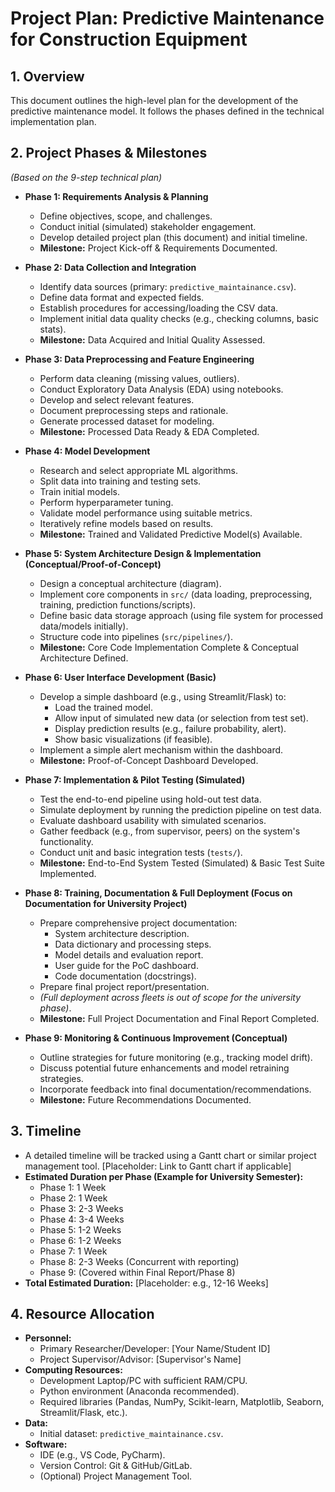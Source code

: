 # Project Plan: Predictive Maintenance for Construction Equipment

## 1. Overview

This document outlines the high-level plan for the development of the predictive maintenance model. It follows the phases defined in the technical implementation plan.

## 2. Project Phases & Milestones

*(Based on the 9-step technical plan)*

*   **Phase 1: Requirements Analysis & Planning**
    *   Define objectives, scope, and challenges.
    *   Conduct initial (simulated) stakeholder engagement.
    *   Develop detailed project plan (this document) and initial timeline.
    *   **Milestone:** Project Kick-off & Requirements Documented.

*   **Phase 2: Data Collection and Integration**
    *   Identify data sources (primary: `predictive_maintainance.csv`).
    *   Define data format and expected fields.
    *   Establish procedures for accessing/loading the CSV data.
    *   Implement initial data quality checks (e.g., checking columns, basic stats).
    *   **Milestone:** Data Acquired and Initial Quality Assessed.

*   **Phase 3: Data Preprocessing and Feature Engineering**
    *   Perform data cleaning (missing values, outliers).
    *   Conduct Exploratory Data Analysis (EDA) using notebooks.
    *   Develop and select relevant features.
    *   Document preprocessing steps and rationale.
    *   Generate processed dataset for modeling.
    *   **Milestone:** Processed Data Ready & EDA Completed.

*   **Phase 4: Model Development**
    *   Research and select appropriate ML algorithms.
    *   Split data into training and testing sets.
    *   Train initial models.
    *   Perform hyperparameter tuning.
    *   Validate model performance using suitable metrics.
    *   Iteratively refine models based on results.
    *   **Milestone:** Trained and Validated Predictive Model(s) Available.

*   **Phase 5: System Architecture Design & Implementation (Conceptual/Proof-of-Concept)**
    *   Design a conceptual architecture (diagram).
    *   Implement core components in `src/` (data loading, preprocessing, training, prediction functions/scripts).
    *   Define basic data storage approach (using file system for processed data/models initially).
    *   Structure code into pipelines (`src/pipelines/`).
    *   **Milestone:** Core Code Implementation Complete & Conceptual Architecture Defined.

*   **Phase 6: User Interface Development (Basic)**
    *   Develop a simple dashboard (e.g., using Streamlit/Flask) to:
        *   Load the trained model.
        *   Allow input of simulated new data (or selection from test set).
        *   Display prediction results (e.g., failure probability, alert).
        *   Show basic visualizations (if feasible).
    *   Implement a simple alert mechanism within the dashboard.
    *   **Milestone:** Proof-of-Concept Dashboard Developed.

*   **Phase 7: Implementation & Pilot Testing (Simulated)**
    *   Test the end-to-end pipeline using hold-out test data.
    *   Simulate deployment by running the prediction pipeline on test data.
    *   Evaluate dashboard usability with simulated scenarios.
    *   Gather feedback (e.g., from supervisor, peers) on the system's functionality.
    *   Conduct unit and basic integration tests (`tests/`).
    *   **Milestone:** End-to-End System Tested (Simulated) & Basic Test Suite Implemented.

*   **Phase 8: Training, Documentation & Full Deployment (Focus on Documentation for University Project)**
    *   Prepare comprehensive project documentation:
        *   System architecture description.
        *   Data dictionary and processing steps.
        *   Model details and evaluation report.
        *   User guide for the PoC dashboard.
        *   Code documentation (docstrings).
    *   Prepare final project report/presentation.
    *   *(Full deployment across fleets is out of scope for the university phase)*.
    *   **Milestone:** Full Project Documentation and Final Report Completed.

*   **Phase 9: Monitoring & Continuous Improvement (Conceptual)**
    *   Outline strategies for future monitoring (e.g., tracking model drift).
    *   Discuss potential future enhancements and model retraining strategies.
    *   Incorporate feedback into final documentation/recommendations.
    *   **Milestone:** Future Recommendations Documented.

## 3. Timeline

*   A detailed timeline will be tracked using a Gantt chart or similar project management tool. [Placeholder: Link to Gantt chart if applicable]
*   **Estimated Duration per Phase (Example for University Semester):**
    *   Phase 1: 1 Week
    *   Phase 2: 1 Week
    *   Phase 3: 2-3 Weeks
    *   Phase 4: 3-4 Weeks
    *   Phase 5: 1-2 Weeks
    *   Phase 6: 1-2 Weeks
    *   Phase 7: 1 Week
    *   Phase 8: 2-3 Weeks (Concurrent with reporting)
    *   Phase 9: (Covered within Final Report/Phase 8)
*   **Total Estimated Duration:** [Placeholder: e.g., 12-16 Weeks]

## 4. Resource Allocation

*   **Personnel:**
    *   Primary Researcher/Developer: [Your Name/Student ID]
    *   Project Supervisor/Advisor: [Supervisor's Name]
*   **Computing Resources:**
    *   Development Laptop/PC with sufficient RAM/CPU.
    *   Python environment (Anaconda recommended).
    *   Required libraries (Pandas, NumPy, Scikit-learn, Matplotlib, Seaborn, Streamlit/Flask, etc.).
*   **Data:**
    *   Initial dataset: `predictive_maintainance.csv`.
*   **Software:**
    *   IDE (e.g., VS Code, PyCharm).
    *   Version Control: Git & GitHub/GitLab.
    *   (Optional) Project Management Tool.